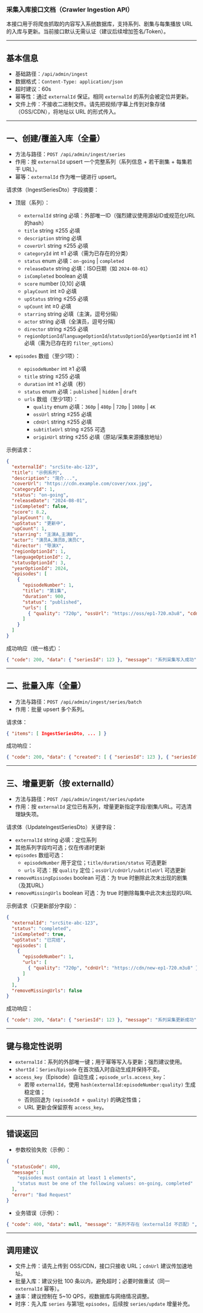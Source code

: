 ### 采集入库接口文档（Crawler Ingestion API）

本接口用于将爬虫抓取的内容写入系统数据库，支持系列、剧集与每集播放 URL 的入库与更新。当前接口默认无需认证（建议后续增加签名/Token）。

---

## 基本信息

- 基础路径：`/api/admin/ingest`
- 数据格式：`Content-Type: application/json`
- 超时建议：60s
- 幂等性：通过 `externalId` 保证。相同 `externalId` 的系列会被定位并更新。
- 文件上传：不接收二进制文件。请先把视频/字幕上传到对象存储（OSS/CDN），将地址以 URL 的形式传入。

---

## 一、创建/覆盖入库（全量）

- 方法与路径：`POST /api/admin/ingest/series`
- 作用：按 `externalId` upsert 一个完整系列（系列信息 + 若干剧集 + 每集若干 URL）。
- 幂等：`externalId` 作为唯一键进行 upsert。

请求体（IngestSeriesDto）字段摘要：

- 顶层（系列）：
  - `externalId` string 必填：外部唯一ID（强烈建议使用源站ID或规范化URL的hash）
  - `title` string ≤255 必填
  - `description` string 必填
  - `coverUrl` string ≤255 必填
  - `categoryId` int ≥1 必填（需为已存在的分类）
  - `status` enum 必填：`on-going` | `completed`
  - `releaseDate` string 必填：ISO日期（如 `2024-08-01`）
  - `isCompleted` boolean 必填
  - `score` number [0,10] 必填
  - `playCount` int ≥0 必填
  - `upStatus` string ≤255 必填
  - `upCount` int ≥0 必填
  - `starring` string 必填（主演，逗号分隔）
  - `actor` string 必填（全演员，逗号分隔）
  - `director` string ≤255 必填
  - `regionOptionId`/`languageOptionId`/`statusOptionId`/`yearOptionId` int ≥1 必填（需为已存在的 `filter_options`）

- `episodes` 数组（至少1项）：
  - `episodeNumber` int ≥1 必填
  - `title` string ≤255 必填
  - `duration` int ≥1 必填（秒）
  - `status` enum 必填：`published` | `hidden` | `draft`
  - `urls` 数组（至少1项）：
    - `quality` enum 必填：`360p` | `480p` | `720p` | `1080p` | `4K`
    - `ossUrl` string ≤255 必填
    - `cdnUrl` string ≤255 必填
    - `subtitleUrl` string ≤255 可选
    - `originUrl` string ≤255 必填（原站/采集来源播放地址）

示例请求：
```json
{
  "externalId": "srcSite-abc-123",
  "title": "示例系列",
  "description": "简介...",
  "coverUrl": "https://cdn.example.com/cover/xxx.jpg",
  "categoryId": 1,
  "status": "on-going",
  "releaseDate": "2024-08-01",
  "isCompleted": false,
  "score": 8.2,
  "playCount": 0,
  "upStatus": "更新中",
  "upCount": 1,
  "starring": "主演A,主演B",
  "actor": "演员A,演员B,演员C",
  "director": "导演X",
  "regionOptionId": 1,
  "languageOptionId": 2,
  "statusOptionId": 3,
  "yearOptionId": 2024,
  "episodes": [
    {
      "episodeNumber": 1,
      "title": "第1集",
      "duration": 900,
      "status": "published",
      "urls": [
        { "quality": "720p", "ossUrl": "https://oss/ep1-720.m3u8", "cdnUrl": "https://cdn/ep1-720.m3u8" }
      ]
    }
  ]
}
```

成功响应（统一格式）：
```json
{ "code": 200, "data": { "seriesId": 123 }, "message": "系列采集写入成功", "success": true, "timestamp": 1710000000000 }
```

---

## 二、批量入库（全量）

- 方法与路径：`POST /api/admin/ingest/series/batch`
- 作用：批量 upsert 多个系列。

请求体：
```json
{ "items": [ IngestSeriesDto, ... ] }
```

成功响应：
```json
{ "code": 200, "data": { "created": [ { "seriesId": 123 }, { "seriesId": 124 } ] }, "message": "批量系列采集写入成功", "success": true, "timestamp": 1710000000000 }
```

---

## 三、增量更新（按 externalId）

- 方法与路径：`POST /api/admin/ingest/series/update`
- 作用：按 `externalId` 定位已有系列，增量更新指定字段/剧集/URL。可选清理缺失项。

请求体（UpdateIngestSeriesDto）关键字段：

- `externalId` string 必填：定位系列
- 其他系列字段均可选；仅在传递时更新
- `episodes` 数组可选：
  - `episodeNumber` 用于定位；`title/duration/status` 可选更新
  - `urls` 可选：按 `quality` 定位；`ossUrl/cdnUrl/subtitleUrl` 可选更新
- `removeMissingEpisodes` boolean 可选：为 true 时删除此次未出现的剧集（及其URL）
- `removeMissingUrls` boolean 可选：为 true 时删除每集中此次未出现的URL

示例请求（只更新部分字段）：
```json
{
  "externalId": "srcSite-abc-123",
  "status": "completed",
  "isCompleted": true,
  "upStatus": "已完结",
  "episodes": [
    {
      "episodeNumber": 1,
      "urls": [
        { "quality": "720p", "cdnUrl": "https://cdn/new-ep1-720.m3u8" }
      ]
    }
  ],
  "removeMissingUrls": false
}
```

成功响应：
```json
{ "code": 200, "data": { "seriesId": 123 }, "message": "系列采集更新成功", "success": true, "timestamp": 1710000000000 }
```

---

## 键与稳定性说明

- `externalId`：系列的外部唯一键；用于幂等写入与更新；强烈建议使用。
- `shortId`：`Series`/`Episode` 在首次插入时自动生成并保持不变。
- `access_key`（Episode）自动生成；`episode_urls.access_key`：
  - 若带 `externalId`，使用 `hash(externalId:episodeNumber:quality)` 生成稳定值；
  - 否则回退为 `(episodeId + quality)` 的确定性值；
  - URL 更新会保留原有 `access_key`。

---

## 错误返回

- 参数校验失败（示例）：
```json
{
  "statusCode": 400,
  "message": [
    "episodes must contain at least 1 elements",
    "status must be one of the following values: on-going, completed"
  ],
  "error": "Bad Request"
}
```

- 业务错误（示例）：
```json
{ "code": 400, "data": null, "message": "系列不存在（externalId 不匹配）", "success": false, "timestamp": 1710000000000 }
```

---

## 调用建议

- 文件上传：请先上传到 OSS/CDN，接口只接收 URL；`cdnUrl` 建议传加速地址。
- 批量入库：建议分批 100 条以内，避免超时；必要时做重试（同一 `externalId` 幂等）。
- 速率：建议控制在 5~10 QPS，视数据库与网络情况调整。
- 时序：先入库 `series` 与第1批 `episodes`，后续按 `series/update` 增量补充。



